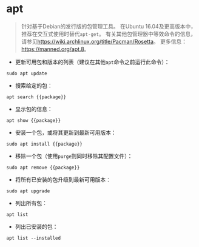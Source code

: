 # apt

> 针对基于Debian的发行版的包管理工具。
> 在Ubuntu 16.04及更高版本中，推荐在交互式使用时替代`apt-get`。
> 有关其他包管理器中等效命令的信息，请参见<https://wiki.archlinux.org/title/Pacman/Rosetta>。
> 更多信息：<https://manned.org/apt.8>。

- 更新可用包和版本的列表（建议在其他`apt`命令之前运行此命令）：

`sudo apt update`

- 搜索给定的包：

`apt search {{package}}`

- 显示包的信息：

`apt show {{package}}`

- 安装一个包，或将其更新到最新可用版本：

`sudo apt install {{package}}`

- 移除一个包（使用`purge`则同时移除其配置文件）：

`sudo apt remove {{package}}`

- 将所有已安装的包升级到最新可用版本：

`sudo apt upgrade`

- 列出所有包：

`apt list`

- 列出已安装的包：

`apt list --installed`